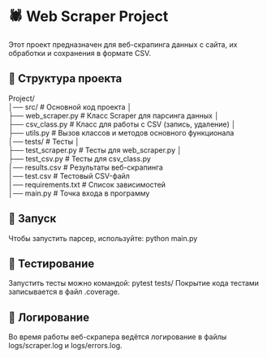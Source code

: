 # 🕷️ Web Scraper Project  

Этот проект предназначен для веб-скрапинга данных с сайта, их обработки и сохранения в формате CSV.  

## 📂 Структура проекта  

Project/   
│── src/ # Основной код проекта │  
├── web_scraper.py # Класс Scraper для парсинга данных │  
├── csv_class.py # Класс для работы с CSV (запись, удаление) │  
├── utils.py # Вызов классов и методов основного функционала  
│── tests/ # Тесты │   
├── test_scraper.py # Тесты для web_scraper.py │   
├── test_csv.py # Тесты для csv_class.py   
│── results.csv # Результаты веб-скрапинга   
│── test.csv # Тестовый CSV-файл   
│── requirements.txt # Список зависимостей    
│── main.py # Точка входа в программу   

## 🚀 Запуск
Чтобы запустить парсер, используйте:
python main.py

## 🧪 Тестирование
Запустить тесты можно командой:
pytest tests/
Покрытие кода тестами записывается в файл .coverage.

## 📝 Логирование
Во время работы веб-скрапера ведётся логирование в файлы logs/scraper.log и logs/errors.log.